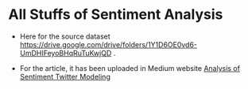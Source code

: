 # All Stuffs of Sentiment Analysis

- Here for the source dataset https://drive.google.com/drive/folders/1Y1D6OE0vd6-UmDHIFeyoBHqRuTuKwjQD . 

- For the article, it has been uploaded in Medium website [Analysis of Sentiment Twitter Modeling ](https://medium.com/nerd-for-tech/analysis-of-sentiment-twitter-modeling-part-1-98daf07d2b46)

